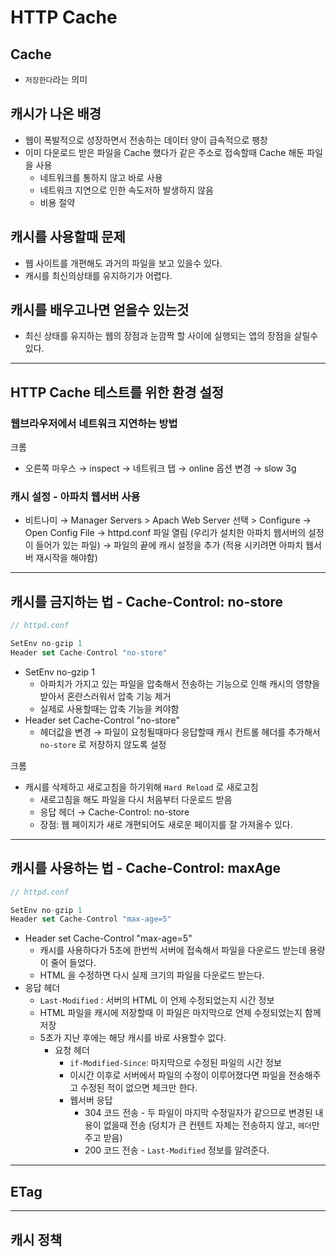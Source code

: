 # HTTP Cache

## Cache
- `저장한다`라는 의미

## 캐시가 나온 배경

- 웹이 폭발적으로 성장하면서 전송하는 데이터 양이 급속적으로 팽창
- 이미 다운로드 받은 파일을 Cache 했다가 같은 주소로 접속할때 Cache 해둔 파일을 사용
    - 네트워크를 통하지 않고 바로 사용
    - 네트워크 지연으로 인한 속도저하 발생하지 않음
    - 비용 절약

## 캐시를 사용할때 문제

- 웹 사이트를 개편해도 과거의 파일을 보고 있을수 있다.
- 캐시를 최신의상태를 유지하기가 어렵다.

## 캐시를 배우고나면 얻을수 있는것
- 최신 상태를 유지하는 웹의 장점과 눈깜짝 할 사이에 실행되는 앱의 장점을 살릴수 있다.

---

## HTTP Cache 테스트를 위한 환경 설정

### 웹브라우저에서 네트워크 지연하는 방법

크롬
- 오른쪽 마우스 → inspect → 네트워크 탭 → online 옵션 변경 → slow 3g

### 캐시 설정 - 아파치 웹서버 사용

- 비트나미 → Manager Servers > Apach Web Server 선택 > Configure → Open Config File → httpd.conf 파일 열림 (우리가 설치한 아파치 웹서버의 설정이 들어가 있는 파일) → 파일의 끝에 캐시 설정을 추가 (적용 시키려면 아파치 웹서버 재시작을 해야함)

---

## 캐시를 금지하는 법 - Cache-Control: no-store

```jsx
// httpd.conf

SetEnv no-gzip 1
Header set Cache-Control "no-store"
```

- SetEnv no-gzip 1
    - 아파치가 가지고 있는 파일을 압축해서 전송하는 기능으로 인해 캐시의 영향을 받아서 혼란스러워서 압축 기능 제거
    - 실제로 사용할때는 압축 기능을 켜야함
- Header set Cache-Control "no-store"
    - 헤더값을 변경 → 파일이 요청될때마다 응답할때 캐시 컨트롤 헤더를 추가해서 `no-store` 로 저장하지 않도록 설정

크롬

- 캐시를 삭제하고 새로고침을 하기위해 `Hard Reload` 로 새로고침
    - 새로고침을 해도 파일을 다시 처음부터 다운로드 받음
    - 응답 헤더 → Cache-Control: no-store
    - 장점: 웹 페이지가 새로 개편되어도 새로운 페이지를 잘 가져올수 있다.

---

## 캐시를 사용하는 법 - Cache-Control: maxAge

```jsx
// httpd.conf

SetEnv no-gzip 1
Header set Cache-Control "max-age=5"
```

- Header set Cache-Control "max-age=5"
    - 캐시를 사용하다가 5초에 한번씩 서버에 접속해서 파일을 다운로드 받는데 용량이 줄어 들었다.
    - HTML 을 수정하면 다시 실제 크기의 파일을 다운로드 받는다.
- 응답 헤더
    - `Last-Modified` : 서버의 HTML 이 언제 수정되었는지 시간 정보
    - HTML 파일을 캐시에 저장할때 이 파일은 마지막으로 언제 수정되었는지 함께 저장
    - 5초가 지난 후에는 해당 캐시를 바로 사용할수 없다.
        - 요청 헤더
            - `if-Modified-Since`: 마지막으로 수정된 파일의 시간 정보
            - 이시간 이후로 서버에서 파일의 수정이 이루어졌다면 파일을 전송해주고 수정된 적이 없으면 체크만 한다.
            - 웹서버 응답
                - 304 코드 전송 - 두 파일이 마지막 수정일자가 같으므로 변경된 내용이 없을때 전송 (덩치가 큰 컨텐트 자체는 전송하지 않고, `헤더`만 주고 받음)
                - 200 코드 전송 - `Last-Modified`  정보를 알려준다.
            
---

## ETag

---

## 캐시 정책